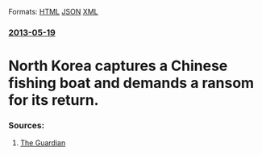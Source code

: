 
Formats: [HTML](/news/2013/05/19/north-korea-captures-a-chinese-fishing-boat-and-demands-a-ransom-for-its-return.html)  [JSON](/news/2013/05/19/north-korea-captures-a-chinese-fishing-boat-and-demands-a-ransom-for-its-return.json)  [XML](/news/2013/05/19/north-korea-captures-a-chinese-fishing-boat-and-demands-a-ransom-for-its-return.xml)  

### [2013-05-19](/news/2013/05/19/index.md)

##### 
# North Korea captures a Chinese fishing boat and demands a ransom for its return. 




### Sources:

1. [The Guardian](http://www.guardian.co.uk/world/2013/may/20/north-koreans-seize-chinese-fishing-boat)
